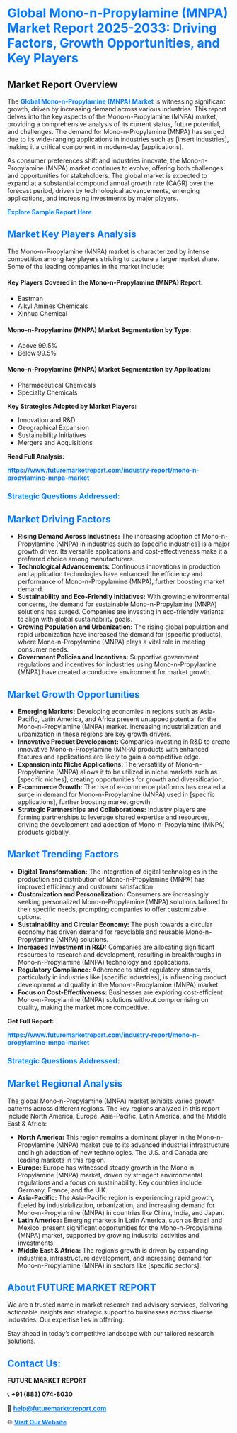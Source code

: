 <h1 style="color: #007BFF;">Global Mono-n-Propylamine (MNPA) Market Report 2025-2033: Driving Factors, Growth Opportunities, and Key Players</h1>

<section id="overview">
<h2>Market Report Overview</h2>
<p>The <a href="https://www.futuremarketreport.com/industry-report/mono-n-propylamine-mnpa-market" style="color: #007BFF; text-decoration: none;"><strong>Global Mono-n-Propylamine (MNPA) Market</strong></a> is witnessing significant growth, driven by increasing demand across various industries. This report delves into the key aspects of the Mono-n-Propylamine (MNPA) market, providing a comprehensive analysis of its current status, future potential, and challenges. The demand for Mono-n-Propylamine (MNPA) has surged due to its wide-ranging applications in industries such as [insert industries], making it a critical component in modern-day [applications].</p>
<p>As consumer preferences shift and industries innovate, the Mono-n-Propylamine (MNPA) market continues to evolve, offering both challenges and opportunities for stakeholders. The global market is expected to expand at a substantial compound annual growth rate (CAGR) over the forecast period, driven by technological advancements, emerging applications, and increasing investments by major players.</p>
</section>

<section id="overview">
<p><a href="https://www.futuremarketreport.com/request-sample/reportId=47207" style="color: #007BFF; text-decoration: none;"><strong>Explore Sample Report Here</strong></a></p>
</section>

<section id="key-players">
<h2 style="color: #007BFF;">Market Key Players Analysis</h2>
<p>The Mono-n-Propylamine (MNPA) market is characterized by intense competition among key players striving to capture a larger market share. Some of the leading companies in the market include:</p>
<h4>Key Players Covered in the Mono-n-Propylamine (MNPA) Report:</h4>
<ul><li>Eastman</li><li>Alkyl Amines Chemicals</li><li>Xinhua Chemical</li></ul>
<h4>Mono-n-Propylamine (MNPA) Market Segmentation by Type:</h4>
<ul><li>Above 99.5%</li><li>Below 99.5%</li></ul>

<h4>Mono-n-Propylamine (MNPA) Market Segmentation by Application:</h4>
<ul><li>Pharmaceutical Chemicals</li><li>Specialty Chemicals</li></ul>
<p><strong>Key Strategies Adopted by Market Players:</strong></p>
<ul>
<li>Innovation and R&D</li>
<li>Geographical Expansion</li>
<li>Sustainability Initiatives</li>
<li>Mergers and Acquisitions</li>
</ul>
</section>

<section>
<p><strong>Read Full Analysis: </strong></p><a href="https://www.futuremarketreport.com/industry-report/mono-n-propylamine-mnpa-market" style="color: #007BFF; text-decoration: none;"><strong>https://www.futuremarketreport.com/industry-report/mono-n-propylamine-mnpa-market</strong></a>
<h3 style="color: #007BFF;">Strategic Questions Addressed:</h3>
</section>

<section id="driving-factors">
<h2 style="color: #007BFF;">Market Driving Factors</h2>
<ul>
<li><strong>Rising Demand Across Industries:</strong> The increasing adoption of Mono-n-Propylamine (MNPA) in industries such as [specific industries] is a major growth driver. Its versatile applications and cost-effectiveness make it a preferred choice among manufacturers.</li>
<li><strong>Technological Advancements:</strong> Continuous innovations in production and application technologies have enhanced the efficiency and performance of Mono-n-Propylamine (MNPA), further boosting market demand.</li>
<li><strong>Sustainability and Eco-Friendly Initiatives:</strong> With growing environmental concerns, the demand for sustainable Mono-n-Propylamine (MNPA) solutions has surged. Companies are investing in eco-friendly variants to align with global sustainability goals.</li>
<li><strong>Growing Population and Urbanization:</strong> The rising global population and rapid urbanization have increased the demand for [specific products], where Mono-n-Propylamine (MNPA) plays a vital role in meeting consumer needs.</li>
<li><strong>Government Policies and Incentives:</strong> Supportive government regulations and incentives for industries using Mono-n-Propylamine (MNPA) have created a conducive environment for market growth.</li>
</ul>
</section>

<section id="growth-opportunities">
<h2 style="color: #007BFF;">Market Growth Opportunities</h2>
<ul>
<li><strong>Emerging Markets:</strong> Developing economies in regions such as Asia-Pacific, Latin America, and Africa present untapped potential for the Mono-n-Propylamine (MNPA) market. Increasing industrialization and urbanization in these regions are key growth drivers.</li>
<li><strong>Innovative Product Development:</strong> Companies investing in R&D to create innovative Mono-n-Propylamine (MNPA) products with enhanced features and applications are likely to gain a competitive edge.</li>
<li><strong>Expansion into Niche Applications:</strong> The versatility of Mono-n-Propylamine (MNPA) allows it to be utilized in niche markets such as [specific niches], creating opportunities for growth and diversification.</li>
<li><strong>E-commerce Growth:</strong> The rise of e-commerce platforms has created a surge in demand for Mono-n-Propylamine (MNPA) used in [specific applications], further boosting market growth.</li>
<li><strong>Strategic Partnerships and Collaborations:</strong> Industry players are forming partnerships to leverage shared expertise and resources, driving the development and adoption of Mono-n-Propylamine (MNPA) products globally.</li>
</ul>
</section>

<section id="trending-factors">
<h2 style="color: #007BFF;">Market Trending Factors</h2>
<ul>
<li><strong>Digital Transformation:</strong> The integration of digital technologies in the production and distribution of Mono-n-Propylamine (MNPA) has improved efficiency and customer satisfaction.</li>
<li><strong>Customization and Personalization:</strong> Consumers are increasingly seeking personalized Mono-n-Propylamine (MNPA) solutions tailored to their specific needs, prompting companies to offer customizable options.</li>
<li><strong>Sustainability and Circular Economy:</strong> The push towards a circular economy has driven demand for recyclable and reusable Mono-n-Propylamine (MNPA) solutions.</li>
<li><strong>Increased Investment in R&D:</strong> Companies are allocating significant resources to research and development, resulting in breakthroughs in Mono-n-Propylamine (MNPA) technology and applications.</li>
<li><strong>Regulatory Compliance:</strong> Adherence to strict regulatory standards, particularly in industries like [specific industries], is influencing product development and quality in the Mono-n-Propylamine (MNPA) market.</li>
<li><strong>Focus on Cost-Effectiveness:</strong> Businesses are exploring cost-efficient Mono-n-Propylamine (MNPA) solutions without compromising on quality, making the market more competitive.</li>
</ul>
</section>

<section>
<p><strong>Get Full Report: </strong></p><a href="https://www.futuremarketreport.com/industry-report/mono-n-propylamine-mnpa-market" style="color: #007BFF; text-decoration: none;"><strong>https://www.futuremarketreport.com/industry-report/mono-n-propylamine-mnpa-market</strong></a>
<h3 style="color: #007BFF;">Strategic Questions Addressed:</h3>
</section>


<section id="regional-analysis">
<h2 style="color: #007BFF;">Market Regional Analysis</h2>
<p>The global Mono-n-Propylamine (MNPA) market exhibits varied growth patterns across different regions. The key regions analyzed in this report include North America, Europe, Asia-Pacific, Latin America, and the Middle East & Africa:</p>
<ul>
<li><strong>North America:</strong> This region remains a dominant player in the Mono-n-Propylamine (MNPA) market due to its advanced industrial infrastructure and high adoption of new technologies. The U.S. and Canada are leading markets in this region.</li>
<li><strong>Europe:</strong> Europe has witnessed steady growth in the Mono-n-Propylamine (MNPA) market, driven by stringent environmental regulations and a focus on sustainability. Key countries include Germany, France, and the U.K.</li>
<li><strong>Asia-Pacific:</strong> The Asia-Pacific region is experiencing rapid growth, fueled by industrialization, urbanization, and increasing demand for Mono-n-Propylamine (MNPA) in countries like China, India, and Japan.</li>
<li><strong>Latin America:</strong> Emerging markets in Latin America, such as Brazil and Mexico, present significant opportunities for the Mono-n-Propylamine (MNPA) market, supported by growing industrial activities and investments.</li>
<li><strong>Middle East & Africa:</strong> The region’s growth is driven by expanding industries, infrastructure development, and increasing demand for Mono-n-Propylamine (MNPA) in sectors like [specific sectors].</li>
</ul>
</section>

<footer>
<h2 style="color: #007BFF;">About FUTURE MARKET REPORT</h2>
<p>We are a trusted name in market research and advisory services, delivering actionable insights and strategic support to businesses across diverse industries. Our expertise lies in offering:</p>

<p>Stay ahead in today’s competitive landscape with our tailored research solutions.</p>

<h2 style="color: #007BFF;">Contact Us:</h2>
<p><strong>FUTURE MARKET REPORT</strong></p>
<p>📞 <strong>+91 (883) 074-8030</strong></p>
<p>📧 <strong><a href="mailto:help@futuremarketreport.com" style="color: #007BFF;">help@futuremarketreport.com</a></strong></p>
<p>🌐 <strong><a href="https://www.futuremarketreport.com/" style="color: #007BFF;">Visit Our Website</a></strong></p>
</footer>